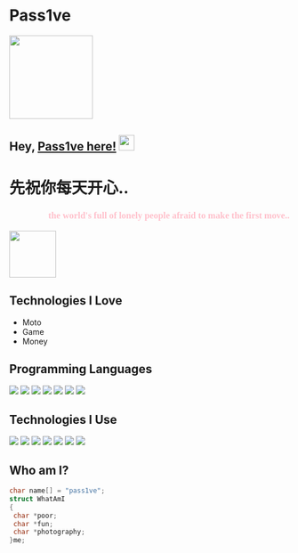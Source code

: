# Pass1ve
<img src="https://www.freeimg.cn/i/2024/01/23/65af7a130a954.jpg" width="150" height="150">


## Hey, [Pass1ve here!](https://space.bilibili.com/30767477)  <img src="https://media.giphy.com/media/hvRJCLFzcasrR4ia7z/giphy.gif" width="28px" height="28px">

<h1>先祝你每天开心..</h1> 

<span style="color: pink;">
<div style="text-align: right"><h3 style="font-family: 华文隶书;">the world's full of lonely people afraid to make the first move..</h3> </div>
</span>
<img src = 'https://www.freeimg.cn/i/2024/01/25/65b1c847bfcb4.jpg' width="84px" height="84px"/>

<!--[![cnblog](https://img.shields.io/badge/-haanyali-blue?style=flat-square&logo=Linkedin&logoColor=white&link=https://www.linkedin.com/in/haany-ali)](https://www.cnblogs.com/passive/) [![Gmail Badge](https://img.shields.io/badge/-asterp04@gmail.com-c14438?style=flat-square&logo=Gmail&logoColor=white&link=mailto:asterp04@gmail.com)](mailto:asterp04@gmail.com) [![Youtube Channel](https://img.shields.io/badge/-The%20Broke%20Coder-c14438?style=flat-square&logo=Youtube&link=https://www.youtube.com/channel/UCietjxpksncMdOUkycv5nqA)](https://www.youtube.com/channel/UCietjxpksncMdOUkycv5nqA)
<p align="left"> <img src="https://komarev.com/ghpvc/?username=MarikIshtar007" alt="MarikIshtar007" /> </p>-->
<!--[![steam](https://img.shields.io/badge/Steam-000000?style=for-the-badge&logo=steam&logoColor=white)](https://steamcommunity.com/profiles/76561198409632593/)-->


## Technologies I Love
* Moto
* Game
* Money

<!--<img src = "https://camo.githubusercontent.com/326bf4b3be140c276753fadb8cf3d3d240bbcc6535e61b32849b0f72f62495fe/68747470733a2f2f36342e6d656469612e74756d626c722e636f6d2f65316631633937313233616532313765623733313530306535303265303038332f74756d626c725f6e39647863696b6d4955317163397a667a6f375f72315f3235302e676966">-->

## Programming Languages
<img src = 'https://img.shields.io/badge/C-00599C?style=for-the-badge&logo=c&logoColor=white'/>
<img src = 'https://img.shields.io/badge/C%2B%2B-00599C?style=for-the-badge&logo=c%2B%2B&logoColor=white'/>
<img src = 'https://img.shields.io/badge/HTML-239120?style=for-the-badge&logo=html5&logoColor=white'/>
<img src = 'https://img.shields.io/badge/Unity-100000?style=for-the-badge&logo=unity&logoColor=white'/> 
<img src=  'https://img.shields.io/badge/PHP-777BB4?style=for-the-badge&logo=php&logoColor=white'/> 
<img src = 'https://img.shields.io/badge/MySQL-00000F?style=for-the-badge&logo=mysql&logoColor=white'/> 
<img src = 'https://img.shields.io/badge/SQLite-07405E?style=for-the-badge&logo=sqlite&logoColor=white'/><br>
 
 ## Technologies I Use
<img src = 'https://img.shields.io/badge/VIM-%2311AB00.svg?&style=for-the-badge&logo=vim&logoColor=white'/> 
<img src = 'https://img.shields.io/badge/Visual_Studio_Code-0078D4?style=for-the-badge&logo=visual%20studio%20code&logoColor=white'/> 
<img src = 'https://img.shields.io/badge/GIT-E44C30?style=for-the-badge&logo=git&logoColor=white'/> 
<img src = 'https://img.shields.io/badge/Android-3DDC84?style=for-the-badge&logo=android&logoColor=white'/> 
<img src = 'https://img.shields.io/badge/Adobe%20Photoshop-31A8FF?style=for-the-badge&logo=Adobe%20Photoshop&logoColor=black'/>  
<img src = 'https://img.shields.io/badge/Adobe%20after%20affects-CF96FD?style=for-the-badge&logo=Adobe%20after%20effects&logoColor=393665'/> 
<img src = 'https://img.shields.io/badge/Adobe%20Premiere%20Pro-9999FF?style=for-the-badge&logo=Adobe%20Premiere%20Pro&logoColor=white'/> 

 ## Who am I?
 ```C
char name[] = "pass1ve";
struct WhatAmI
{
  char *poor;
  char *fun;
  char *photography;
}me;
	
 ```
 

 
 

